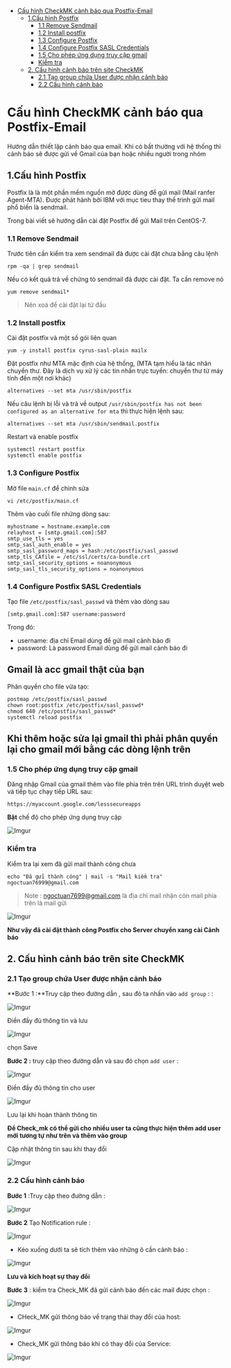 - [Cấu hình CheckMK cảnh báo qua Postfix-Email](#cấu-hình-checkmk-cảnh-báo-qua-postfix-email)
  - [1.Cấu hình Postfix](#1cấu-hình-postfix)
    - [1.1 Remove Sendmail](#11-remove-sendmail)
    - [1.2 Install postfix](#12-install-postfix)
    - [1.3 Configure Postfix](#13-configure-postfix)
    - [1.4 Configure Postfix SASL Credentials](#14-configure-postfix-sasl-credentials)
    - [1.5 Cho phép ứng dụng truy cập gmail](#15-cho-phép-ứng-dụng-truy-cập-gmail)
    - [Kiểm tra](#kiểm-tra)
  - [2. Cấu hình cảnh báo trên site CheckMK](#2-cấu-hình-cảnh-báo-trên-site-checkmk)
    - [2.1 Tạo group chứa User được nhận cảnh báo](#21-tạo-group-chứa-user-được-nhận-cảnh-báo)
    - [2.2 Cấu hình cảnh báo](#22-cấu-hình-cảnh-báo)

# Cấu hình CheckMK cảnh báo qua Postfix-Email

Hướng dẫn thiết lập cảnh báo qua email. Khi có bất thường với hệ thống thì cảnh báo sẽ được gửi về Gmail của bạn hoặc nhiều người trong nhóm

## 1.Cấu hình Postfix

Postfix là là một phần mềm nguồn mở được dùng để gửi mail (Mail ranfer Agent-MTA). Được phát hành bởi IBM với mục tieu thay thế trình gửi mail phổ biến là sendmail. 

Trong bài viết sẽ hướng dẫn cài đặt Postfix để gửi Mail trên CentOS-7.

### 1.1 Remove Sendmail

Trước tiên cần kiểm tra xem sendmail đã được cài đặt chưa bằng câu lệnh

```
rpm -qa | grep sendmail
```

Nếu có kết quả trả về chứng tỏ sendmail đã được cài đặt. Ta cần remove nó

```
yum remove sendmail*
```
>Nên xoá để cài đặt lại từ đầu 

### 1.2 Install postfix
Cài đặt postfix và một số gói liên quan

```
yum -y install postfix cyrus-sasl-plain mailx
```

Đặt postfix như MTA mặc định của hệ thống, (MTA tạm hiểu là tác nhân chuyển thư. Đây là dịch vụ xử lý các tin nhắn trực tuyến: chuyển thư từ máy tính đến một nơi khác)

```
alternatives --set mta /usr/sbin/postfix
```

Nếu câu lệnh bị lỗi và trả về output `/usr/sbin/postfix has not been configured as an alternative for mta` thì thực hiện lệnh sau:

```
alternatives --set mta /usr/sbin/sendmail.postfix
```

Restart và enable postfix

```
systemctl restart postfix
systemctl enable postfix
```

### 1.3 Configure Postfix
Mở file `main.cf` để chỉnh sửa

```
vi /etc/postfix/main.cf
```

Thêm vào cuối file những dòng sau:

```
myhostname = hostname.example.com
relayhost = [smtp.gmail.com]:587
smtp_use_tls = yes
smtp_sasl_auth_enable = yes
smtp_sasl_password_maps = hash:/etc/postfix/sasl_passwd
smtp_tls_CAfile = /etc/ssl/certs/ca-bundle.crt
smtp_sasl_security_options = noanonymous
smtp_sasl_tls_security_options = noanonymous
```

### 1.4 Configure Postfix SASL Credentials

Tạo file `/etc/postfix/sasl_passwd` và thêm vào dòng sau

```
[smtp.gmail.com]:587 username:password
```


Trong đó:
* username: địa chỉ Email dùng để gửi mail cảnh báo đi
* password: Là password Email dùng để gửi mail cảnh báo đi

**<h2>Gmail là acc gmail thật của bạn**</h2>


Phân quyền cho file vừa tạo:

```
postmap /etc/postfix/sasl_passwd
chown root:postfix /etc/postfix/sasl_passwd*
chmod 640 /etc/postfix/sasl_passwd*
systemctl reload postfix
```

<h2>Khi thêm hoặc sửa lại gmail thì phải phân quyền lại cho gmail mới bằng các dòng lệnh trên</h2>

### 1.5 Cho phép ứng dụng truy cập gmail



Đăng nhập Gmail của gmail thêm vào file phía trên trên URL trình duyệt web và tiếp tục chạy tiếp URL sau: 

```
https://myaccount.google.com/lesssecureapps
```


**Bật** chế độ cho phép ứng dụng truy cập

![Imgur](https://i.imgur.com/OGR453c.png)

### Kiểm tra

Kiểm tra lại xem đã gửi mail thành công chưa

```
echo "Đã gửi thành công" | mail -s "Mail kiểm tra" ngoctuan76999@gmail.com
```
>Note : ngoctuan7699@gmail.com là địa chỉ mail nhận còn mail phía trên là mail gửi 


![Imgur](https://i.imgur.com/FeDsiiM.png)

**Như vậy đã cài đặt thành công Postfix cho Server chuyển xang cài Cảnh báo**

## 2. Cấu hình cảnh báo trên site CheckMK

### 2.1 Tạo group chứa User được nhận cảnh báo


**Bước 1 :**Truy cập theo đường dẫn , sau đó ta nhấn vào `add group` : :

![Imgur](https://i.imgur.com/rDDabmO.png)


Điền đầy đủ thông tin và lưu

![Imgur](https://i.imgur.com/gBm2ndX.png)

chọn Save


**Bước 2 :** truy cập theo đường dẫn và sau đó chọn `add user` :


![Imgur](https://i.imgur.com/Oi1WNDF.png)

Điền đầy đủ thông tin cho user

![Imgur](https://i.imgur.com/D60fwZl.png)

Lưu lại khi hoàn thành thông tin



**Để Check_mk có thể gửi cho nhiều user ta cũng thực hiện thêm add user mới tương tự như trên  và thêm vào group**


Cập nhật thông tin sau khi thay đổi

![Imgur](https://i.imgur.com/nluRnQp.png)



### 2.2 Cấu hình cảnh báo

**Bước 1** :Truy cập theo đường dẫn :

![Imgur](https://i.imgur.com/1WBgOnC.png)

**Bước 2** Tạo Notification rule :

![Imgur](https://i.imgur.com/AwTj2nQ.png)

- Kéo xuống dưới ta sẽ tích thêm vào những ô cần cảnh báo :

![Imgur](https://i.imgur.com/MKaq50p.png)


**Lưu và kích hoạt sự thay đổi**

**Bước 3** : kiểm tra Check_MK đã gửi cảnh báo đến các mail được chọn :

![Imgur](https://i.imgur.com/UmUocfr.png)

- CHeck_MK gửi thông báo về trạng thái thay đổi của host:

![Imgur](https://i.imgur.com/Bstboke.png)

- Check_MK gửi thông báo khi có thay đổi của Service:

![Imgur](https://i.imgur.com/F0AL9UI.png)


